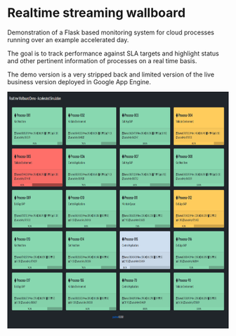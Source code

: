# Realtime streaming wallboard

Demonstration of a Flask based monitoring system for cloud processes running over an example accelerated day.

The goal is to track performance against SLA targets and highlight status and other pertinent information of processes on a real time basis.

The demo version is a very stripped back and limited version of the live business version deployed in Google App Engine.

<img src="image.png" width="960" height="540"  alt=""/>